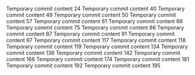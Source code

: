 Temporary commit content 24
Temporary commit content 40
Temporary commit content 49
Temporary commit content 50
Temporary commit content 57
Temporary commit content 61
Temporary commit content 66
Temporary commit content 75
Temporary commit content 86
Temporary commit content 87
Temporary commit content 91
Temporary commit content 97
Temporary commit content 117
Temporary commit content 118
Temporary commit content 119
Temporary commit content 134
Temporary commit content 136
Temporary commit content 142
Temporary commit content 166
Temporary commit content 174
Temporary commit content 181
Temporary commit content 192
Temporary commit content 195
